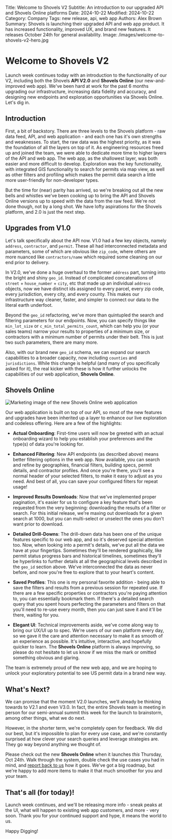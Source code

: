 Title: Welcome to Shovels V2
Subtitle: An introduction to our upgraded API and Shovels Online platforms
Date: 2024-10-22
Modified: 2024-10-22
Category: Company
Tags: new release, api, web app
Authors: Alex Brown
Summary: Shovels is launching their upgraded API and web app product. It has increased functionality, improved UX, and brand new features. It releases October 24th for general availability. 
Image: /images/welcome-to-shovels-v2-hero.jpg

# Welcome to Shovels V2

Launch week continues today with an introduction to the functionality of our V2, including both the Shovels **API V2.0** and **Shovels Online** (our new-and-improved web app). We've been hard at work for the past 6 months upgrading our infrastructure, increasing data fidelity and accuracy, and designing new endpoints and exploration opportunities via Shovels Online. Let's dig in.

## Introduction

First, a bit of backstory. There are three levels to the Shovels platform - raw data feed, API, and web application - and each one has it's own strengths and weaknesses. To start, the raw data was the highest priority, as it was the foundation of all the layers on top of it. As engineering resources freed up and joined the team, we were able to dedicate more time to higher layers of the API and web app. The web app, as the shallowest layer, was both easier and more difficult to develop. Exploration was the key functionality, with integrated GIS functionality to search for permits via map view, as well as other filters and profiling which makes the permit data search a little more user-friendly for non-developer types. 

But the time for (near) parity has arrived, so we're breaking out all the new bells and whistles we've been cooking up to bring the API and Shovels Online versions up to speed with the data from the raw feed. We're not done though, not by a long shot. We have lofty aspirations for the Shovels platform, and 2.0 is just the next step. 

## Upgrades from V1.0

Let's talk specifically about the API now. V1.0 had a few key objects, namely `address`, `contractor`, and `permit`. These all had interconnected metadata and parameters, some of which are obvious like `zip_code`, where others are more nuanced like `contractors/name` which required some cleaning on our end prior to delivery. 

In V2.0, we've done a huge overhaul to the former `address` part, turning into the bright and shiny `geo_id`. Instead of complicated concatenations of `street` + `house_number` + `city`, etc that made up an individual `address` objects, now we have distinct ids assigned to every parcel, every zip code, every jurisdiction, every city, and every county. This makes our infrastructure way cleaner, faster, and simpler to connect our data to the literal earth underfoot.

Beyond the `geo_id` refactoring, we've more than quintupled the search and filtering parameters for our endpoints. Now, you can specify things like `min_lot_size` or `c_min_total_permits_count`, which can help you (or your sales teams) narrow your results to properties of a minimum size, or contractors with a minimum number of permits under their belt. This is just two such parameters, there are many more.

Also, with our brand new `geo_id` schema, we can expand our search capabilities to a broader capacity, now including `counties` and `jurisdictions`. While this change is helpful (and many of you specifically asked for it), the real kicker with these is how it further unlocks the capabilities of our web application, **Shovels Online**.

## Shovels Online

![Marketing image of the new Shovels Online web application](/images/shovels-online.png)

Our web application is built on top of our API, so most of the new features and upgrades have been inherited up a layer to enhance our live exploration and codeless offering. Here are a few of the highlights:

* **Actual Onboarding**: First-time users will now be greeted with an actual onboarding wizard to help you establish your preferences and the type(s) of data you're looking for. 

* **Enhanced Filtering**: New API endpoints (as described above) means better filtering options in the web app. Now available, you can search and refine by geographies, financial filters, building specs, permit details, and contractor profiles. And once you're there, you'll see a normal header of your selected filters, to make it easy to adjust as you need. And best of all, you can save your configured filters for repeat usage! 

* **Improved Results Downloads**: Now that we've implemented proper pagination, it's easier for us to configure a key feature that's been requested from the very beginning: downloading the results of a filter or search. For this initial release, we're maxing out downloads for a given search at 1000, but you can multi-select or unselect the ones you don't want prior to download. 

* **Detailed Drill-Downs**: The drill-down data has been one of the unique features specific to our web app, and so it's deserved special attention too. Now, when looking into a permit's details, we've put all the data we have at your fingertips. Sometimes they'll be rendered graphically, like permit status progress bars and historical timelines, sometimes they'll be hyperlinks to further details at all the geographical levels described in the `geo_id` section above. We've interconnected the data as never before, and now you're free to explore that to your heart's content. 

* **Saved Profiles**: This one is my personal favorite addition - being able to save the filters and results from a previous session for repeated use. If there are a few specific properties or contractors you're paying attention to, you can essentially bookmark them. If there's a detailed search query that you spent hours perfecting the parameters and filters on that you'll need to re-use every month, then you can just save it and it'll be there, waiting for you. 

* **Elegant UI**: Technical improvements aside, we've come along way to bring our UX/UI up to spec. We're users of our own platform every day, so we gave it the care and attention necessary to make it as smooth of an experience as possible. It's intuitive, interactive, and hopefully quicker to learn. The **Shovels Online** platform is always improving, so please do not hesitate to let us know if we miss the mark or omitted something obvious and glaring. 

The team is extremely proud of the new web app, and we are hoping to unlock your exploratory potential to see US permit data in a brand new way.

## What's Next?

We can promise that the moment V2.0 launches, we'll already be thinking towards to V2.1 and even V3.0. In fact, the entire Shovels team is meeting in person for our semi-annual summit this week for the launch to brainstorm, among other things, what we do next. 

However, in the shorter term, we're completely open for feedback. We did our best, but it's impossible to plan for every use case, and we're constantly surprised at how clever your search queries and leverage strategies are. They go way beyond anything we thought of.

Please check out the new **Shovels Online** when it launches *this* Thursday, Oct 24th. Walk through the system, double check the use cases you had in mind, and [report back to us](mailto:support@shovels.ai) how it goes. We've got a big roadmap, but we're happy to add more items to make it that much smoother for you and your team. 

## That's all (for today)!

Launch week continues, and we'll be releasing more info - sneak peaks at the UI, what will happen to existing web app customers, and more - very soon. Thank you for your continued support and hype, it means the world to us. 

Happy Digging!
